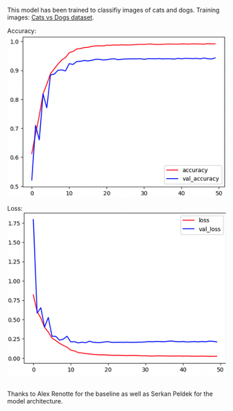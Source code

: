 This model has been trained to classifiy images of cats and dogs. Training images: <a href = "https://www.kaggle.com/c/dogs-vs-cats">Cats vs Dogs dataset</a>.

Accuracy: 
<br>
<img src="https://github.com/AzerAfram/catOrDog/blob/main/images/accuracy.png" alt="Alt text" title="Accuracy">

Loss: 
<br>
<img src="https://github.com/AzerAfram/catOrDog/blob/main/images/loss.png" alt="Alt text" title="Loss">

<br> 
Thanks to Alex Renotte for the baseline as well as Serkan Peldek for the model architecture.

